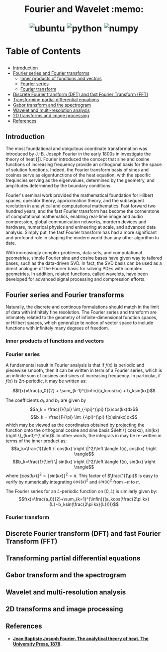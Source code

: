 <h1 align="center">
<p> Fourier and Wavelet :memo:</p>
<p align="center">
<img alt="ubuntu" src="https://img.shields.io/badge/ubuntu-%3E%3D18.04-blueviolet?style=for-the-badge&logo=ubuntu">
<img alt="python" src="https://img.shields.io/badge/python-%3E%3D3.6-blue?style=for-the-badge&logo=python">
<img alt="numpy" src="https://img.shields.io/badge/numpy-%3E%3D1.19-skyblue?style=for-the-badge&logo=numpy">
</p>
</h1>
<h1 align="left">
<p> Table of Contents </p>
</h1>

- [Introduction](#introduction)
- [Fourier series and Fourier transforms](#fourier-series-and-fourier-transforms)
  - [Inner products of functions and vectors](#inner-products-of-functions-and-vectors)
  - [Fourier series](#fourier-series)
  - [Fourier transform](#fourier-transform)
- [Discrete Fourier transform (DFT) and fast Fourier Transform (FFT)](#discrete-fourier-transform-dft-and-fast-fourier-transform-fft)
- [Transforming partial differential equations](#transforming-partial-differential-equations)
- [Gabor transform and the spectrogram](#gabor-transform-and-the-spectrogram)
- [Wavelet and multi-resolution analysis](#wavelet-and-multi-resolution-analysis)
- [2D transforms and image processing](#2d-transforms-and-image-processing)
- [References](#references)

## Introduction
The most foundational and ubiquitous coordinate transformation was introduced by J,-B. Joseph Fourier in the early 1800s in investigate the theory of heat [[1](#jean-baptiste-joseph-fourier-the-analytical-theory-of-heat-the-university-press-1878)]. Fourier introduced the concept that sine and cosine functions of increasing frequency provide an orthogonal basis for the space of solution functions. Indeed, the Fourier transform basis of sines and cosines serve as eigenfunctions of the heat equation, with the specific frequncies serving as the eigenvalues, determined by the geometry, and amplitudes determined by the boundary conditions.

Fourier's seminal work provided the mathematical foundation for Hilbert spaces, operator theory, approximation theory, and the subsequent revolution in analytical and computational mathematics. Fast forward two hundred years, and the fast Fourier transform has become the cornerstone of computational  mathematics, enabling real-time image and audio compression, global communication networks, mordern devices and hardware, numerical physics and enineering at scale, and advanced data analysis. Simply put, the fast Fourier transform has had a more significant and profound role in shaping the modern world than any other algorithm to date.

With increasingly complex problems, data sets, and computational geometries, simple Fourier sine and cosine bases have given way to tailored bases, such as the data-driven SVD. In fact, the SVD basis can be used as a direct analogue of the Fourier basis for solving PDEs with complex geometries. In addition, related functions, called wavelets, have been developed for advanced signal processing and compression efforts.

## Fourier series and Fourier transforms
Naturally, the discrete and continous formulations should match in the limit of data with infinitely fine resolution. The Fourier series and transform are intimately related to the geometry of infinite-dimensional function spaces, or Hillbert spaces, which generalize te notion of vector space to include functions with infinitely many degrees of freedom.
### Inner products of functions and vectors

### Fourier series
A fundamental result in Fourier analysis is that if $f(x)$ is periodic and piecewise smooth, then it can be written in term of a Fourier series, which is an infinite sum of cosines and sines of increasing frequency. In particular, if $f(x)$ is $2\pi$-periodic, it may be written as:

$$f(x)=\frac{a_0}{2} + \sum_{k-1}^{\infin}(a_kcos(kx) + b_ksin(kx))$$

The coefficients $a_k$ and $b_k$ are given by
$$a_k = \frac{1}{\pi} \int_{-\pi}^{\pi} f(x)cos(kx)dx$$
$$b_k = \frac{1}{\pi} \int_{-\pi}^{\pi} f(x)sin(kx)dx$$
which may be viewed as the coordinates obtained by projecting the function onto the orthogonal cosine and sine basis $\left \{ cos(kx), sin(kx) \right \}_{k=0}^{\infin}$. In other words, the integrals in may be re-written in terms of the inner product as:
$$a_k=\frac{1}{\left \| cos(kx) \right \|^2}\left \langle f(x), cos(kx)  \right \rangle$$
$$b_k=\frac{1}{\left \| sin(kx) \right \|^2}\left \langle f(x), sin(kx)  \right \rangle$$
where $\left \| cos(kx) \right \|^2=\left \| sin(kx) \right \|^2=\pi$. This factor of $\frac{1}{\pi}$ is easy to verify by numerically integrating $cos(x)^2$ and $sin(x)^2$ from $-\pi$ to $\pi$.

The Fourier series for an $L$-periodic function on $[ 0, L)$ is similarly given by:
$$f(x)=\frac{a_0}{2}+\sum_{k=1}^{\infin}{(a_kcos(\frac{2\pi kx}{L}+b_ksin(\frac{2\pi kx}{L})))}$$ 
### Fourier transform


## Discrete Fourier transform (DFT) and fast Fourier Transform (FFT)

## Transforming partial differential equations

## Gabor transform and the spectrogram

## Wavelet and multi-resolution analysis

## 2D transforms and image processing

## References

- #### [Jean Baptiste Joseph Fourier. The analytical theory of heat. The University Press, 1878](https://www.cambridge.org/core/books/analytical-theory-of-heat/F6D4802336FABD1116DDA4AA3FE6EFAA).
    